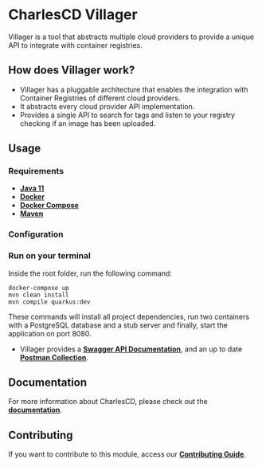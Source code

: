 # **CharlesCD Villager**

Villager is a tool that abstracts multiple cloud providers to provide a unique API to integrate with container registries.

## **How does Villager work?**

* Villager has a pluggable architecture that enables the integration with Container Registries of different cloud providers.
* It abstracts every cloud provider API implementation.
* Provides a single API to search for tags and listen to your registry checking if an image has been uploaded.

## **Usage**

### **Requirements**
- [**Java 11**](https://www.oracle.com/java/technologies/javase-jdk11-downloads.html)
- [**Docker**](https://docs.docker.com/get-docker/)
- [**Docker Compose**](https://docs.docker.com/compose/install/)
- [**Maven**](https://maven.apache.org/download.cgi)

### **Configuration**

### **Run on your terminal**

Inside the root folder, run the following command:

```
docker-compose up
mvn clean install
mvn compile quarkus:dev
```

These commands will install all project dependencies, run two containers with a PostgreSQL database and a stub server and finally, start the application on port 8080.

- Villager provides a [**Swagger API Documentation**](http://localhost:8080/swagger-ui.html), and an up to date [**Postman Collection**](https://www.postman.com/).

## **Documentation**

For more information about CharlesCD, please check out the [**documentation**](https://docs.charlescd.io/).

## **Contributing**

If you want to contribute to this module, access our [**Contributing Guide**](https://github.com/ZupIT/charlescd/blob/main/CONTRIBUTING.md).


[Java 11]: https://www.oracle.com/java/technologies/javase-jdk11-downloads.html
[Docker]: https://docs.docker.com/get-docker/
[Docker Compose]: https://docs.docker.com/compose/
[Maven]: https://maven.apache.org/
[Charles Documentation]: https://docs.charlescd.io/
[Swagger API Documentation]: http://localhost:8080/swagger-ui
[Postman Collection]: data/postman/CharlesCD_Villager.postman_collection.json
[Contributing Guide]: https://github.com/ZupIT/charlescd/blob/master/CONTRIBUTING.md

